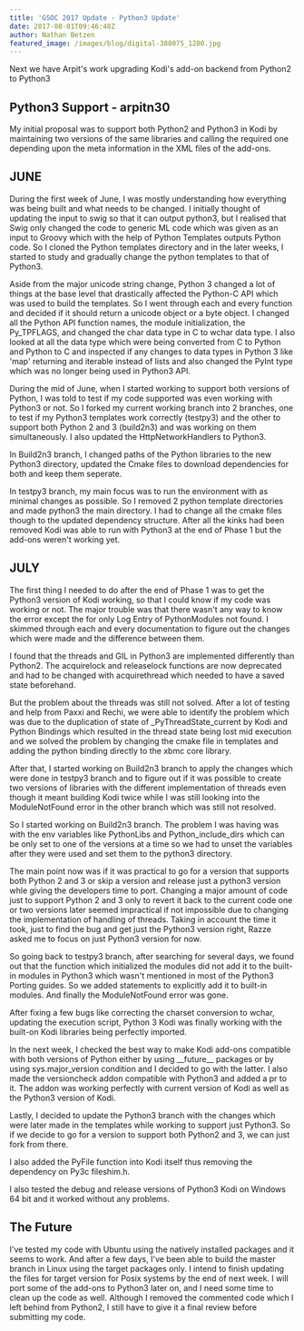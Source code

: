 ```yaml
---
title: 'GSOC 2017 Update - Python3 Update'
date: 2017-08-01T09:46:48Z
author: Nathan Betzen
featured_image: /images/blog/digital-388075_1280.jpg
---
```

Next we have Arpit's work upgrading Kodi's add-on backend from Python2 to Python3

 Python3 Support - arpitn30
--------------------------

 My initial proposal was to support both Python2 and Python3 in Kodi by maintaining two versions of the same libraries and calling the required one depending upon the meta information in the XML files of the add-ons.

 JUNE
----

 During the first week of June, I was mostly understanding how everything was being built and what needs to be changed. I initially thought of updating the input to swig so that it can output python3, but I realised that Swig only changed the code to generic ML code which was given as an input to Groovy which with the help of Python Templates outputs Python code. So I cloned the Python templates directory and in the later weeks, I started to study and gradually change the python templates to that of Python3.  
  
Aside from the major unicode string change, Python 3 changed a lot of things at the base level that drastically affected the Python-C API which was used to build the templates. So I went through each and every function and decided if it should return a unicode object or a byte object. I changed all the Python API function names, the module initialization, the Py\_TPFLAGS, and changed the char data type in C to wchar data type. I also looked at all the data type which were being converted from C to Python and Python to C and inspected if any changes to data types in Python 3 like 'map' returning and iterable instead of lists and also changed the PyInt type which was no longer being used in Python3 API.

 During the mid of June, when I started working to support both versions of Python, I was told to test if my code supported was even working with Python3 or not. So I forked my current working branch into 2 branches, one to test if my Python3 templates work correctly (testpy3) and the other to support both Python 2 and 3 (build2n3) and was working on them simultaneously. I also updated the HttpNetworkHandlers to Python3.

 In Build2n3 branch, I changed paths of the Python libraries to the new Python3 directory, updated the Cmake files to download dependencies for both and keep them seperate.

 In testpy3 branch, my main focus was to run the environment with as minimal changes as possible. So I removed 2 python template directories and made python3 the main directory. I had to change all the cmake files though to the updated dependency structure. After all the kinks had been removed Kodi was able to run with Python3 at the end of Phase 1 but the add-ons weren't working yet.

 JULY
----

 The first thing I needed to do after the end of Phase 1 was to get the Python3 version of Kodi working, so that I could know if my code was working or not. The major trouble was that there wasn't any way to know the error except the for only Log Entry of PythonModules not found. I skimmed through each and every documentation to figure out the changes which were made and the difference between them.  
  
I found that the threads and GIL in Python3 are implemented differently than Python2. The acquirelock and releaselock functions are now deprecated and had to be changed with acquirethread which needed to have a saved state beforehand.

 But the problem about the threads was still not solved. After a lot of testing and help from Paxxi and Rechi, we were able to identify the problem which was due to the duplication of state of \_PyThreadState\_current by Kodi and Python Bindings which resulted in the thread state being lost mid execution and we solved the problem by changing the cmake file in templates and adding the python binding directly to the xbmc core library.

 After that, I started working on Build2n3 branch to apply the changes which were done in testpy3 branch and to figure out if it was possible to create two versions of libraries with the different implementation of threads even though it meant building Kodi twice while I was still looking into the ModuleNotFound error in the other branch which was still not resolved.

 So I started working on Build2n3 branch. The problem I was having was with the env variables like PythonLibs and Python\_include\_dirs which can be only set to one of the versions at a time so we had to unset the variables after they were used and set them to the python3 directory. 

 The main point now was if it was practical to go for a version that supports both Python 2 and 3 or skip a version and release just a python3 version whle giving the developers time to port. Changing a major amount of code just to support Python 2 and 3 only to revert it back to the current code one or two versions later seemed impractical if not impossible due to changing the implementation of handling of threads. Taking in account the time it took, just to find the bug and get just the Python3 version right, Razze asked me to focus on just Python3 version for now.

 So going back to testpy3 branch, after searching for several days, we found out that the function which initialized the modules did not add it to the built-in modules in Python3 which wasn't mentioned in most of the Python3 Porting guides. So we added statements to explicitly add it to built-in modules. And finally the ModuleNotFound error was gone.

 After fixing a few bugs like correcting the charset conversion to wchar, updating the execution script, Python 3 Kodi was finally working with the built-on Kodi libraries being perfectly imported. 

 In the next week, I checked the best way to make Kodi add-ons compatible with both versions of Python either by using \_\_future\_\_ packages or by using sys.major\_version condition and I decided to go with the latter. I also made the versioncheck addon compatible with Python3 and added a pr to it. The addon was working perfectly with current version of Kodi as well as the Python3 version of Kodi.

 Lastly, I decided to update the Python3 branch with the changes which were later made in the templates while working to support just Python3. So if we decide to go for a version to support both Python2 and 3, we can just fork from there. 

 I also added the PyFile function into Kodi itself thus removing the dependency on Py3c fileshim.h.

 I also tested the debug and release versions of Python3 Kodi on Windows 64 bit and it worked without any problems.

 **The Future**
--------------

 I've tested my code with Ubuntu using the natively installed packages and it seems to work. And after a few days, I've been able to build the master branch in Linux using the target packages only. I intend to finish updating the files for target version for Posix systems by the end of next week. I will port some of the add-ons to Python3 later on, and I need some time to clean up the code as well. Although I removed the commented code which I left behind from Python2, I still have to give it a final review before submitting my code. 

 